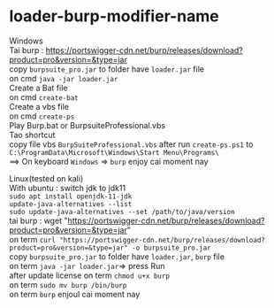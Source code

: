 # loader-burp-modifier-name
Windows  
Tai burp : https://portswigger-cdn.net/burp/releases/download?product=pro&version=&type=jar  
copy `burpsuite_pro.jar` to folder have `loader.jar` file  
on cmd `java -jar loader.jar`  
Create a Bat file  
on cmd `create-bat`  
Create a vbs file  
on cmd `create-ps`  
Play Burp.bat or BurpsuiteProfessional.vbs  
Tao shortcut   
copy file vbs `BurpSuiteProfessional.vbs` after run `create-ps.ps1` to `C:\ProgramData\Microsoft\Windows\Start Menu\Programs\`  
==> On keyboard `Windows` => `burp` enjoy cai moment nay   
  
Linux(tested on kali)  
With ubuntu :  switch jdk to jdk11  
`sudo apt install openjdk-11-jdk`  
`update-java-alternatives --list`  
`sudo update-java-alternatives --set /path/to/java/version`  
tai burp : wget "https://portswigger-cdn.net/burp/releases/download?product=pro&version=&type=jar"  
on term `curl "https://portswigger-cdn.net/burp/releases/download?product=pro&version=&type=jar" -o burpsuite_pro.jar`  
copy `burpsuite_pro.jar` to folder have `loader.jar`, `burp` file  
on term `java -jar loader.jar`=> press Run  
after update license
on term `chmod u+x burp`  
on term `sudo mv burp /bin/burp`  
on term `burp` enjoul cai moment nay  
